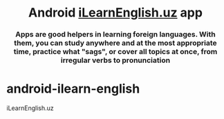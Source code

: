 <h1 align="center">Android <a href="https://iLearnEnglish.uz /" target="_blank">iLearnEnglish.uz</a>  app</h1>
<h3 align="center">Apps are good helpers in learning foreign languages. With them, you can study anywhere and at the most appropriate time, practice what "sags", or cover all topics at once, from irregular verbs to pronunciation</h3>

# android-ilearn-english
iLearnEnglish.uz

